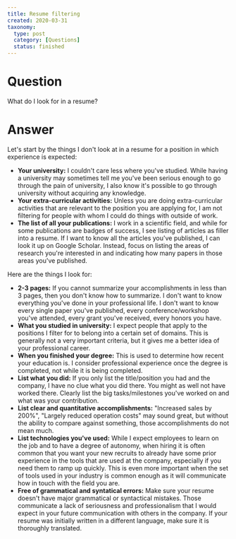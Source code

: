 ```yaml
---
title: Resume filtering
created: 2020-03-31
taxonomy:
  type: post
  category: [Questions]
  status: finished
---
```


# Question
What do I look for in a resume?

# Answer
Let's start by the things I don't look at in a resume for a position in which experience is expected:
* **Your university:** I couldn't care less where you've studied. While having a university may sometimes tell me you've been serious enough to go through the pain of university, I also know it's possible to go through university without acquiring any knowledge.
* **Your extra-curricular activities:** Unless you are doing extra-curricular activities that are relevant to the position you are applying for, I am not filtering for people with whom I could do things with outside of work.
* **The list of all your publications:** I work in a scientific field, and while for some publications are badges of success, I see listing of articles as filler into a resume. If I want to know all the articles you've published, I can look it up on Google Scholar. Instead, focus on listing the areas of research you're interested in and indicating how many papers in those areas you've published.

Here are the things I look for:
* **2-3 pages:** If you cannot summarize your accomplishments in less than 3 pages, then you don't know how to summarize. I don't want to know everything you've done in your professional life. I don't want to know every single paper you've published, every conference/workshop you've attended, every grant you've received, every honors you have.
* **What you studied in university:** I expect people that apply to the positions I filter for to belong into a certain set of domains. This is generally not a very important criteria, but it gives me a better idea of your professional career.
* **When you finished your degree:** This is used to determine how recent your education is. I consider professional experience once the degree is completed, not while it is being completed.
* **List what you did:** If you only list the title/position you had and the company, I have no clue what you did there. You might as well not have worked there. Clearly list the big tasks/milestones you've worked on and what was your contribution.
* **List clear and quantitative accomplishments:** "Increased sales by 200%", "Largely reduced operation costs" may sound great, but without the ability to compare against something, those accomplishments do not mean much.
* **List technologies you've used:** While I expect employees to learn on the job and to have a degree of autonomy, when hiring it is often common that you want your new recruits to already have some prior experience in the tools that are used at the company, especially if you need them to ramp up quickly. This is even more important when the set of tools used in your industry is common enough as it will communicate how in touch with the field you are.
* **Free of grammatical and syntatical errors:** Make sure your resume doesn't have major grammatical or syntactical mistakes. Those communicate a lack of seriousness and professionalism that I would expect in your future communication with others in the company. If your resume was initially written in a different language, make sure it is thoroughly translated.
